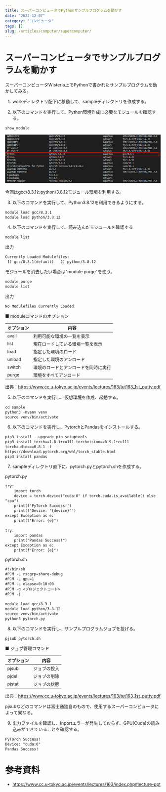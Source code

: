 ```yaml
---
title: スーパーコンピュータでPythonサンプルプログラムを動かす
date: "2022-12-07"
category: "コンピュータ"
tags: []
slug: /articles/computer/supercomputer/
---
```



# スーパーコンピュータでサンプルプログラムを動かす
スーパーコンピュータWisteria上でPythonで書かれたサンプルプログラムを動かしてみる。

1. workディレクトリ配下に移動して、sampleディレクトリを作成する。

2. 以下のコマンドを実行して、Python環境作成に必要なモジュールを確認する。

```
show_module
```

![show_moduleコマンド](./show_module.png)

今回はgcc/8.3.1とpython/3.8.12モジュール環境を利用する。

3. 以下のコマンドを実行して、Python3.8.12を利用できるようにする。
```
module load gcc/8.3.1
module load python/3.8.12
```

4. 以下のコマンドを実行して、読み込んだモジュールを確認する
```
module list
```

出力
```
Currently Loaded Modulefiles:
 1) gcc/8.3.1(default)   2) python/3.8.12
```

モジュールを消去したい場合は"module purge"を使う。
```
module purge
module list
```

出力
```
No Modulefiles Currently Loaded.
```

■ moduleコマンドのオプション

|オプション|内容|
|-|-|
|avail|利用可能な環境の一覧を表示|
|list|現在ロードしている環境一覧を表示|
|load|指定した環境のロード|
|unload|指定した環境のアンロード|
|switch|環境のロードとアンロードを同時に実行|
|purge|環境をすべてアンロード|

出典：https://www.cc.u-tokyo.ac.jp/events/lectures/163/tut163_1st_putty.pdf

5. 以下のコマンドを実行し、仮想環境を作成、起動する。
```
cd sample
python3 -mvenv venv
source venv/bin/activate
```

6. 以下のコマンドを実行し、PytorchとPandasをインストールする。
```
pip3 install --upgrade pip setuptools
pip3 install torch==1.8.1+cu111 torchvision==0.9.1+cu111 torchaudio===0.8.1 -f https://download.pytorch.org/whl/torch_stable.html
pip3 install pandas
```

7. sampleディレクトリ直下に、pytorch.pyとpytorch.shを作成する。

pytorch.py
```
try:
    import torch
    device = torch.device("cuda:0" if torch.cuda.is_available() else "cpu")
    print(f'PyTorch Success!')
    print(f'Device: "{device}"')
except Exception as e:
    print(f"Error: {e}")
    
try:
    import pandas
    print("Pandas Success!")
except Exception as e:
    print(f"Error: {e}")
```

pytorch.sh
```
#!/bin/sh
#PJM -L rscgrp=share-debug
#PJM -L gpu=1
#PJM -L elapse=0:10:00
#PJM -g <プロジェクトコード>
#PJM -j

module load gcc/8.3.1
module load python/3.8.12
source venv/bin/activate
python3 pytorch.py
```

8. 以下のコマンドを実行し、サンプルプログラムジョブを投げる。

```
pjsub pytorch.sh
```

■ ジョブ管理コマンド

|オプション|内容|
|-|-|
|pjsub|ジョブの投入|
|pjdel|ジョブの削除|
|pjstat|ジョブの状態|

出典：https://www.cc.u-tokyo.ac.jp/events/lectures/163/tut163_1st_putty.pdf

pjsubなどのコマンドは富士通独自のもので、使用するスーパーコンピュータによって異なる。

9. 出力ファイルを確認し、Inportエラーが発生しておらず、GPU(Cuda)の読み込みができていることを確認する。

```
PyTorch Success!
Device: "cuda:0"
Pandas Success!
```

# 参考資料
+ https://www.cc.u-tokyo.ac.jp/events/lectures/163/index.php#lecture-ppt